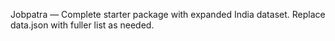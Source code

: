 Jobpatra — Complete starter package with expanded India dataset. Replace data.json with fuller list as needed.